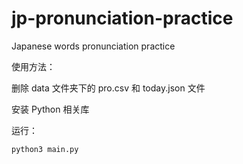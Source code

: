 # jp-pronunciation-practice
Japanese words pronunciation practice



使用方法：

删除 data 文件夹下的 pro.csv 和 today.json 文件

安装 Python 相关库

运行：

```shell
python3 main.py
```

